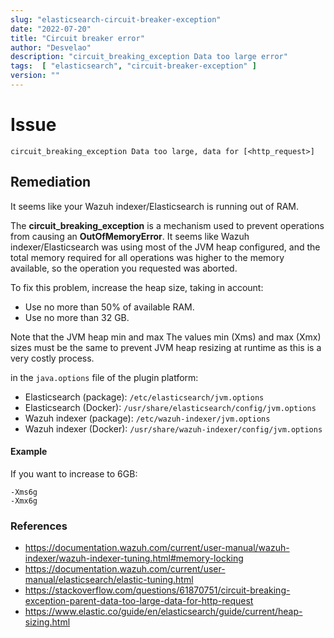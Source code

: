 ```yaml
---
slug: "elasticsearch-circuit-breaker-exception"
date: "2022-07-20"
title: "Circuit breaker error"
author: "Desvelao"
description: "circuit_breaking_exception Data too large error"
tags:  [ "elasticsearch", "circuit-breaker-exception" ]
version: ""
---
```


# Issue

`circuit_breaking_exception Data too large, data for [<http_request>]`

## Remediation

It seems like your Wazuh indexer/Elasticsearch is running out of RAM.

The **circuit_breaking_exception** is a mechanism used to prevent operations from causing an **OutOfMemoryError**. It seems like Wazuh indexer/Elasticsearch was using most of the JVM heap configured, and the total memory required for all operations was higher to the memory available, so the operation you requested was aborted.

To fix this problem, increase the heap size, taking in account:
- Use no more than 50% of available RAM.
- Use no more than 32 GB.

Note that the JVM heap min and max The values min (Xms) and max (Xmx) sizes must be the same to prevent JVM heap resizing at runtime as this is a very costly process.

in the `java.options` file of the plugin platform:
- Elasticsearch (package): `/etc/elasticsearch/jvm.options`
- Elasticsearch (Docker): `/usr/share/elasticsearch/config/jvm.options`
- Wazuh indexer (package): `/etc/wazuh-indexer/jvm.options`
- Wazuh indexer (Docker): `/usr/share/wazuh-indexer/config/jvm.options`

#### Example

If you want to increase to 6GB:
```
-Xms6g
-Xmx6g
```

### References

- https://documentation.wazuh.com/current/user-manual/wazuh-indexer/wazuh-indexer-tuning.html#memory-locking
- https://documentation.wazuh.com/current/user-manual/elasticsearch/elastic-tuning.html
- https://stackoverflow.com/questions/61870751/circuit-breaking-exception-parent-data-too-large-data-for-http-request
- https://www.elastic.co/guide/en/elasticsearch/guide/current/heap-sizing.html